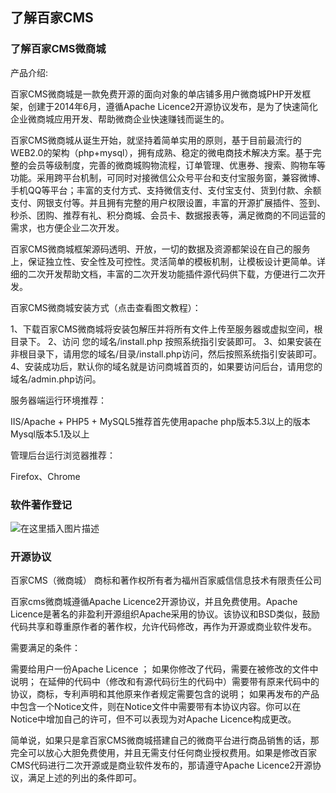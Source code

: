 
## 了解百家CMS
### 了解百家CMS微商城
产品介绍:

百家CMS微商城是一款免费开源的面向对象的单店铺多用户微商城PHP开发框架，创建于2014年6月，遵循Apache Licence2开源协议发布，是为了快速简化企业微商城应用开发、帮助微商企业快速赚钱而诞生的。

百家CMS微商城从诞生开始，就坚持着简单实用的原则，基于目前最流行的WEB2.0的架构（php+mysql），拥有成熟、稳定的微电商技术解决方案。基于完整的会员等级制度，完善的微商城购物流程，订单管理、优惠券、搜索、购物车等功能。采用跨平台机制，可同时对接微信公众号平台和支付宝服务窗，兼容微博、手机QQ等平台；丰富的支付方式、支持微信支付、支付宝支付、货到付款、余额支付、网银支付等。并且拥有完整的用户权限设置，丰富的开源扩展插件、签到、秒杀、团购、推荐有礼、积分商城、会员卡、数据报表等，满足微商的不同运营的需求，也方便企业二次开发。

百家CMS微商城框架源码透明、开放，一切的数据及资源都架设在自己的服务上，保证独立性、安全性及可控性。灵活简单的模板机制，让模板设计更简单。详细的二次开发帮助文档，丰富的二次开发功能插件源代码供下载，方便进行二次开发。

百家CMS微商城安装方式（点击查看图文教程）：

1、下载百家CMS微商城将安装包解压并将所有文件上传至服务器或虚拟空间，根目录下。
2、访问 您的域名/install.php 按照系统指引安装即可。
3、如果安装在非根目录下，请用您的域名/目录/install.php访问，然后按照系统指引安装即可。
4、安装成功后，默认你的域名就是访问商城首页的，如果要访问后台，请用您的域名/admin.php访问。

服务器端运行环境推荐：

IIS/Apache + PHP5 + MySQL5推荐首先使用apache
php版本5.3以上的版本
Mysql版本5.1及以上

管理后台运行浏览器推荐：

Firefox、Chrome

### 软件著作登记
![在这里插入图片描述](https://img-blog.csdnimg.cn/20190513161426370.jpg?x-oss-process=image/watermark,type_ZmFuZ3poZW5naGVpdGk,shadow_10,text_aHR0cHM6Ly9ibG9nLmNzZG4ubmV0L2dhb3NoYW5saXVzaHVpMTMx,size_16,color_FFFFFF,t_70)
### 开源协议
百家CMS（微商城） 商标和著作权所有者为福州百家威信信息技术有限责任公司

百家cms微商城遵循Apache Licence2开源协议，并且免费使用。Apache Licence是著名的非盈利开源组织Apache采用的协议。该协议和BSD类似，鼓励代码共享和尊重原作者的著作权，允许代码修改，再作为开源或商业软件发布。

需要满足的条件：

需要给用户一份Apache Licence ；
如果你修改了代码，需要在被修改的文件中说明；
在延伸的代码中（修改和有源代码衍生的代码中）需要带有原来代码中的协议，商标，专利声明和其他原来作者规定需要包含的说明；
如果再发布的产品中包含一个Notice文件，则在Notice文件中需要带有本协议内容。你可以在Notice中增加自己的许可，但不可以表现为对Apache Licence构成更改。

简单说，如果只是拿百家CMS微商城搭建自己的微商平台进行商品销售的话，那完全可以放心大胆免费使用，并且无需支付任何商业授权费用。如果是修改百家CMS代码进行二次开源或是商业软件发布的，那请遵守Apache Licence2开源协议，满足上述的列出的条件即可。
